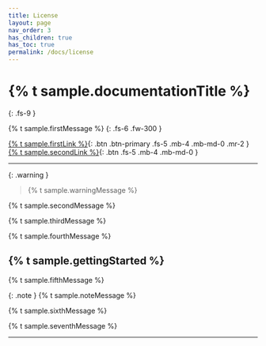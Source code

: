 ```yaml
---
title: License
layout: page
nav_order: 3
has_children: true
has_toc: true
permalink: /docs/license
---
```


# {% t sample.documentationTitle %}
{: .fs-9 }

{% t sample.firstMessage %}
{: .fs-6 .fw-300 }

[{% t sample.firstLink %}](#getting-started){: .btn .btn-primary .fs-5 .mb-4 .mb-md-0 .mr-2 }
[{% t sample.secondLink %}][Just the Docs repo]{: .btn .fs-5 .mb-4 .mb-md-0 }

---

{: .warning }
> {% t sample.warningMessage %}

{% t sample.secondMessage %}

{% t sample.thirdMessage %}

{% t sample.fourthMessage %}

## {% t sample.gettingStarted %}

{% t sample.fifthMessage %}

{: .note }
{% t sample.noteMessage %}

{% t sample.sixthMessage %}

{% t sample.seventhMessage %}


----

[^1]: The [source file for this page] uses all three markup languages.

[^2]: [It can take up to 10 minutes for changes to your site to publish after you push the changes to GitHub](https://docs.github.com/en/pages/setting-up-a-github-pages-site-with-jekyll/creating-a-github-pages-site-with-jekyll#creating-your-site).

[Jekyll]: https://jekyllrb.com
[Markdown]: https://daringfireball.net/projects/markdown/
[Liquid]: https://github.com/Shopify/liquid/wiki
[Front matter]: https://jekyllrb.com/docs/front-matter/
[Jekyll configuration]: https://jekyllrb.com/docs/configuration/
[source file for this page]: https://github.com/just-the-docs/just-the-docs/blob/main/index.md
[Just the Docs Template]: https://just-the-docs.github.io/just-the-docs-template/
[Just the Docs]: https://just-the-docs.com
[Just the Docs repo]: https://github.com/just-the-docs/just-the-docs
[GitHub Pages]: https://pages.github.com/
[Template README]: https://github.com/just-the-docs/just-the-docs-template/blob/main/README.md
[use the template]: https://github.com/just-the-docs/just-the-docs-template/generate